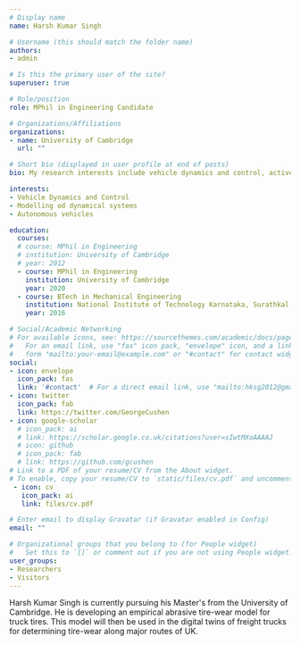 ```yaml
---
# Display name
name: Harsh Kumar Singh

# Username (this should match the folder name)
authors:
- admin

# Is this the primary user of the site?
superuser: true

# Role/position
role: MPhil in Engineering Candidate

# Organizations/Affiliations
organizations:
- name: University of Cambridge
  url: ""

# Short bio (displayed in user profile at end of posts)
bio: My research interests include vehicle dynamics and control, active safety systems in vehicles and autonomous vehicles.

interests:
- Vehicle Dynamics and Control
- Modelling od dynamical systems
- Autonomous vehicles 

education:
  courses:
  # course: MPhil in Engineering
  # institution: University of Cambridge
  # year: 2012
  - course: MPhil in Engineering
    institution: University of Cambridge
    year: 2020
  - course: BTech in Mechanical Engineering
    institution: National Institute of Technology Karnataka, Surathkal, India
    year: 2016

# Social/Academic Networking
# For available icons, see: https://sourcethemes.com/academic/docs/page-builder/#icons
#   For an email link, use "fas" icon pack, "envelope" icon, and a link in the
#   form "mailto:your-email@example.com" or "#contact" for contact widget.
social:
- icon: envelope
  icon_pack: fas
  link: '#contact'  # For a direct email link, use "mailto:hksg2012@gmail.com".
- icon: twitter
  icon_pack: fab
  link: https://twitter.com/GeorgeCushen
- icon: google-scholar
  # icon_pack: ai
  # link: https://scholar.google.co.uk/citations?user=sIwtMXoAAAAJ
  # icon: github
  # icon_pack: fab
  # link: https://github.com/gcushen
# Link to a PDF of your resume/CV from the About widget.
# To enable, copy your resume/CV to `static/files/cv.pdf` and uncomment the lines below.
 - icon: cv
   icon_pack: ai
   link: files/cv.pdf

# Enter email to display Gravatar (if Gravatar enabled in Config)
email: ""

# Organizational groups that you belong to (for People widget)
#   Set this to `[]` or comment out if you are not using People widget.
user_groups:
- Researchers
- Visitors
---
```


Harsh Kumar Singh is currently pursuing his Master's from the University of Cambridge. He is developing an empirical abrasive tire-wear model for truck tires. This model will then be used in the digital twins of freight trucks for determining tire-wear along major routes of UK.
